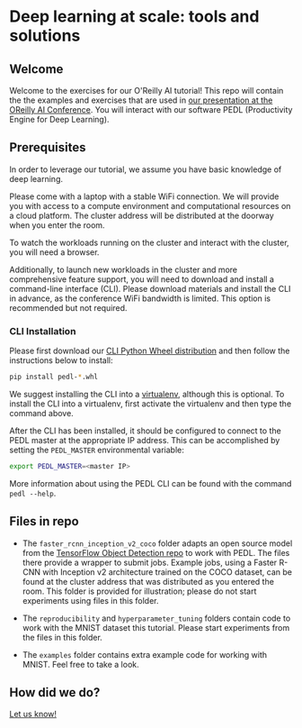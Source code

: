 # Deep learning at scale: tools and solutions

## Welcome

Welcome to the exercises for our O'Reilly AI tutorial! This repo will contain the the examples and exercises that are used in [our presentation at the OReilly AI Conference](https://conferences.oreilly.com/artificial-intelligence/ai-ca/public/schedule/detail/77041). You will interact with our software PEDL (Productivity Engine for Deep Learning).

## Prerequisites

In order to leverage our tutorial, we assume you have basic knowledge of deep learning.

Please come with a laptop with a stable WiFi connection. We will provide you with access to a compute environment and computational resources on a cloud platform. The cluster address will be distributed at the doorway when you enter the room.

To watch the workloads running on the cluster and interact with the cluster, you will need a browser.

Additionally, to launch new workloads in the cluster and more comprehensive feature support, you will need to download and install a command-line interface (CLI). Please download materials and install the CLI in advance, as the conference WiFi bandwidth is limited. This option is recommended but not required.

### CLI Installation

Please first download our [CLI Python Wheel distribution](https://github.com/determined-ai/OReilly/raw/master/pedl-0.9.3-py35.py36.py37-none-any.whl) and then follow the instructions below to install:

```bash
pip install pedl-*.whl
```

We suggest installing the CLI into a [virtualenv](https://virtualenvwrapper.readthedocs.io/en/latest/install.html), although this is optional. To install the CLI into a virtualenv, first activate the virtualenv and then type the command above.

After the CLI has been installed, it should be configured to connect to the PEDL master at the appropriate IP address. This can be accomplished by setting the `PEDL_MASTER` environmental variable:

```bash
export PEDL_MASTER=<master IP>
```

More information about using the PEDL CLI can be found with the command `pedl --help`.

## Files in repo

- The `faster_rcnn_inception_v2_coco` folder adapts an open source model from the [TensorFlow Object Detection repo](https://github.com/tensorflow/models/tree/master/research/object_detection) to work with PEDL. The files there provide a wrapper to submit jobs. Example jobs, using a Faster R-CNN with Inception v2 architecture trained on the COCO dataset, can be found at the cluster address that was distributed as you entered the room. This folder is provided for illustration; please do not start experiments using files in this folder.

- The `reproducibility` and `hyperparameter_tuning` folders contain code to work with the MNIST dataset this tutorial. Please start experiments from the files in this folder.

- The `examples` folder contains extra example code for working with MNIST. Feel free to take a look.

## How did we do?

[Let us know!](https://forms.gle/Zcvmxq8sBfE73GoKA)
